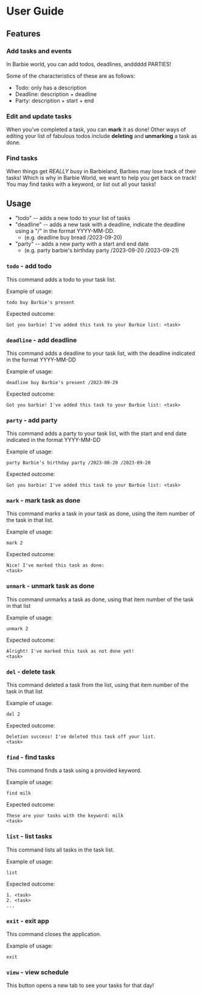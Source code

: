 # User Guide

## Features 

### Add tasks and events
In Barbie world, you can add todos, deadlines, anddddd PARTIES! 

Some of the characteristics of these are as follows:
- Todo: only has a description
- Deadline: description + deadline
- Party: description + start + end
### Edit and update tasks
When you've completed a task, you can **mark** it as done! Other ways of editing your list of fabulous todos include
**deleting** and **unmarking** a task as done.

### Find tasks
When things get *REALLY* busy in Barbieland, Barbies may lose track of their tasks! Which is why in Barbie World, 
we want to help you get back on track! You may find tasks with a keyword, or list out all your tasks!

## Usage
- "todo" -- adds a new todo to your list of tasks
- "deadline" -- adds a new task with a deadline, indicate the deadline using a "/" in the format YYYY-MM-DD.
    - (e.g. deadline buy bread /2023-09-20)
- "party" -- adds a new party with a start and end date
    - (e.g. party barbie's birthday party /2023-09-20 /2023-09-21)

### `todo` - add todo

This command adds a todo to your task list.

Example of usage: 

`todo buy Barbie's present`

Expected outcome:

```
Got you barbie! I've added this task to your Barbie list: <task>
```



### `deadline` - add deadline

This command adds a deadline to your task list, with the deadline indicated in the format 
YYYY-MM-DD

Example of usage:

`deadline buy Barbie's present /2023-09-29`

Expected outcome:

```
Got you barbie! I've added this task to your Barbie list: <task>
```

### `party` - add party

This command adds a party to your task list, with the start and end date indicated in the format
YYYY-MM-DD

Example of usage:

`party Barbie's birthday party /2023-08-20 /2023-09-20`

Expected outcome:

```
Got you barbie! I've added this task to your Barbie list: <task>
```
### `mark` - mark task as done

This command marks a task in your task as done, using the item number 
of the task in that list.

Example of usage:

`mark 2`

Expected outcome:

```
Nice! I've marked this task as done:
<task>
```
### `unmark` - unmark task as done

This command unmarks a task as done, using that item number of the task
in that list

Example of usage:

`unmark 2`

Expected outcome:

```
Alright! I've marked this task as not done yet!
<task>
```
### `del` - delete task

This command deleted a task from the list, using that item number of the task
in that list

Example of usage:

`del 2`

Expected outcome:

```
Deletion success! I've deleted this task off your list.
<task>
```
### `find` - find tasks

This command finds a task using a provided keyword.

Example of usage:

`find milk`

Expected outcome:

```
These are your tasks with the keyword: milk
<task>
```


### `list` - list tasks

This command lists all tasks in the task list.

Example of usage:

`list`

Expected outcome:

```
1. <task>
2. <task>
...
```

### `exit` - exit app

This command closes the application.

Example of usage:

`exit`

### `view` - view schedule

This button opens a new tab to see your tasks for that day!

